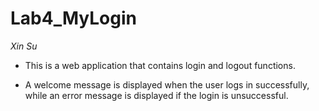 # Lab4_MyLogin
<!--  SAIT_CPRG352_Lab_4 -->
 
 *Xin Su*

- This is a web application that contains login and logout functions. 

- A welcome message is displayed when the user logs in successfully, while an error message is displayed if the login is unsuccessful.
